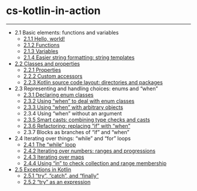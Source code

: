 # cs-kotlin-in-action
------


* 2.1 Basic elements: functions and variables
    * [2.1.1 Hello, world!](main/helloWorld.kt)
    * [2.1.2 Functions](functions.kt)
    * [2.1.3 Variables](variables.kt)
    * [2.1.4 Easier string formatting: string templates](stringTemplates.kt)
* [2.2 Classes and properties](classes.kt)
    * [2.2.1 Properties](classes.kt)
    * [2.2.2 Custom accessors](customAccessors.kt)
    * [2.2.3 Kotlin source code layout: directories and packages](geometryShapes.kt)
* 2.3 Representing and handling choices: enums and “when”
    * [2.3.1 Declaring enum classes](enumWhen.kt)
    * [2.3.2 Using “when” to deal with enum classes](enumWhen.kt)
    * [2.3.3 Using “when” with arbitrary objects](enumWhen.kt)
    * 2.3.4 Using “when” without an argument
    * [2.3.5 Smart casts: combining type checks and casts](smartCast.kt)
    * [2.3.6 Refactoring: replacing “if” with “when”](smartCast.kt)
    * 2.3.7 Blocks as branches of “if” and “when”
* 2.4 Iterating over things: “while” and “for” loops
    * [2.4.1 The “while” loop](iterating.kt)
    * [2.4.2 Iterating over numbers: ranges and progressions](iterating.kt)
    * [2.4.3 Iterating over maps](iterating.kt)
    * [2.4.4 Using “in” to check collection and range membership](iterating.kt)
* [2.5 Exceptions in Kotlin](exceptions.kt)
    * [2.5.1 “try”, “catch”, and “finally”](exceptions.kt)
    * [2.5.2 “try” as an expression](exceptions.kt)